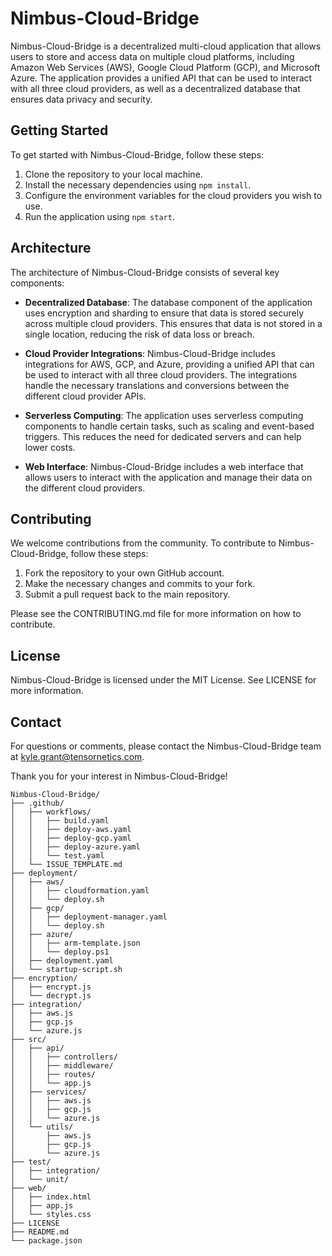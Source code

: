 # Nimbus-Cloud-Bridge

Nimbus-Cloud-Bridge is a decentralized multi-cloud application that allows users to store and access data on multiple cloud platforms, including Amazon Web Services (AWS), Google Cloud Platform (GCP), and Microsoft Azure. The application provides a unified API that can be used to interact with all three cloud providers, as well as a decentralized database that ensures data privacy and security.

## Getting Started

To get started with Nimbus-Cloud-Bridge, follow these steps:

1. Clone the repository to your local machine.
2. Install the necessary dependencies using `npm install`.
3. Configure the environment variables for the cloud providers you wish to use.
4. Run the application using `npm start`.

## Architecture

The architecture of Nimbus-Cloud-Bridge consists of several key components:

- **Decentralized Database**: The database component of the application uses encryption and sharding to ensure that data is stored securely across multiple cloud providers. This ensures that data is not stored in a single location, reducing the risk of data loss or breach.

- **Cloud Provider Integrations**: Nimbus-Cloud-Bridge includes integrations for AWS, GCP, and Azure, providing a unified API that can be used to interact with all three cloud providers. The integrations handle the necessary translations and conversions between the different cloud provider APIs.

- **Serverless Computing**: The application uses serverless computing components to handle certain tasks, such as scaling and event-based triggers. This reduces the need for dedicated servers and can help lower costs.

- **Web Interface**: Nimbus-Cloud-Bridge includes a web interface that allows users to interact with the application and manage their data on the different cloud providers.

## Contributing

We welcome contributions from the community. To contribute to Nimbus-Cloud-Bridge, follow these steps:

1. Fork the repository to your own GitHub account.
2. Make the necessary changes and commits to your fork.
3. Submit a pull request back to the main repository.

Please see the CONTRIBUTING.md file for more information on how to contribute.

## License

Nimbus-Cloud-Bridge is licensed under the MIT License. See LICENSE for more information.

## Contact

For questions or comments, please contact the Nimbus-Cloud-Bridge team at kyle.grant@tensornetics.com.

Thank you for your interest in Nimbus-Cloud-Bridge!


```
Nimbus-Cloud-Bridge/
├── .github/
│   ├── workflows/
│   │   ├── build.yaml
│   │   ├── deploy-aws.yaml
│   │   ├── deploy-gcp.yaml
│   │   ├── deploy-azure.yaml
│   │   └── test.yaml
│   └── ISSUE_TEMPLATE.md
├── deployment/
│   ├── aws/
│   │   ├── cloudformation.yaml
│   │   └── deploy.sh
│   ├── gcp/
│   │   ├── deployment-manager.yaml
│   │   └── deploy.sh
│   ├── azure/
│   │   ├── arm-template.json
│   │   └── deploy.ps1
│   ├── deployment.yaml
│   └── startup-script.sh
├── encryption/
│   ├── encrypt.js
│   └── decrypt.js
├── integration/
│   ├── aws.js
│   ├── gcp.js
│   └── azure.js
├── src/
│   ├── api/
│   │   ├── controllers/
│   │   ├── middleware/
│   │   ├── routes/
│   │   └── app.js
│   ├── services/
│   │   ├── aws.js
│   │   ├── gcp.js
│   │   └── azure.js
│   └── utils/
│       ├── aws.js
│       ├── gcp.js
│       └── azure.js
├── test/
│   ├── integration/
│   └── unit/
├── web/
│   ├── index.html
│   ├── app.js
│   └── styles.css
├── LICENSE
├── README.md
└── package.json
```

